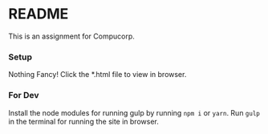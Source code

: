 # README #

This is an assignment for Compucorp.

### Setup ###

Nothing Fancy! Click the *.html file to view in browser.

### For Dev ###

Install the node modules for running gulp by running `npm i` or `yarn`. 
Run `gulp` in the terminal for running the site in browser.